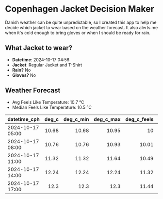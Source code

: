 
# Copenhagen Jacket Decision Maker

Danish weather can be quite unpredictable, so I created this app to help me decide which jacket to wear based on the weather forecast. 
It also alerts me when it's cold enough to bring gloves or when I should be ready for rain.

## What Jacket to wear?

- **Datetime**: 2024-10-17 04:56
- **Jacket**: Regular Jacket and T-Shirt
- **Rain?** No
- **Gloves?** No

## Weather Forecast
- Avg Feels Like Temperature: 10.7 °C
- Median Feels Like Temperature: 10.5 °C

| datetime_cph     |   deg_c |   deg_c_min |   deg_c_max |   deg_c_feels | weather   | wind   | rain   |
|:-----------------|--------:|------------:|------------:|--------------:|:----------|:-------|:-------|
| 2024-10-17 05:00 |   10.68 |       10.68 |       10.95 |         10    | Clouds    | High   | None   |
| 2024-10-17 08:00 |   10.76 |       10.76 |       10.93 |         10.01 | Clouds    | High   | None   |
| 2024-10-17 11:00 |   11.32 |       11.32 |       11.64 |         10.49 | Clouds    | High   | None   |
| 2024-10-17 14:00 |   12.24 |       12.24 |       12.24 |         11.32 | Clouds    | High   | None   |
| 2024-10-17 17:00 |   12.3  |       12.3  |       12.3  |         11.44 | Clouds    | High   | None   |
        